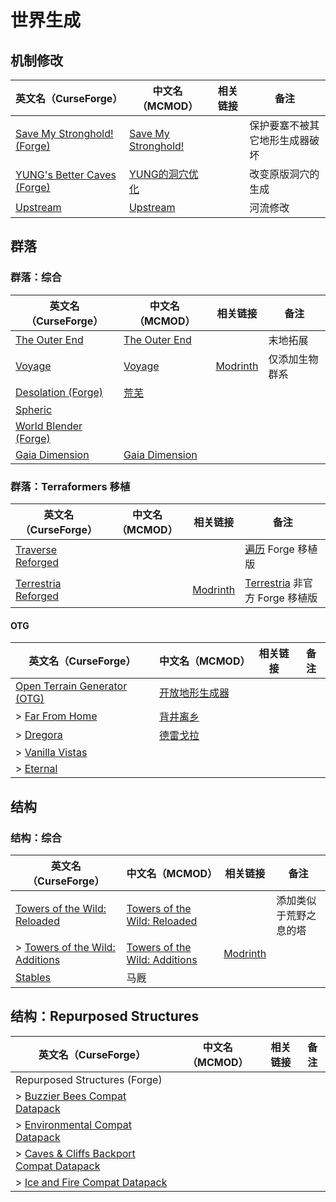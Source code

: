 # 世界生成

## 机制修改

| 英文名（CurseForge）                                                                           | 中文名（MCMOD）                                             | 相关链接 | 备注                           |
| ---------------------------------------------------------------------------------------------- | ----------------------------------------------------------- | -------- | ------------------------------ |
| [Save My Stronghold! (Forge)](https://www.curseforge.com/minecraft/mc-mods/save-my-stronghold) | [Save My Stronghold!](https://www.mcmod.cn/class/3459.html) |          | 保护要塞不被其它地形生成器破坏 |
| [YUNG's Better Caves (Forge)](https://www.curseforge.com/minecraft/mc-mods/yungs-better-caves) | [YUNG的洞穴优化](https://www.mcmod.cn/class/1981.html)      |          | 改变原版洞穴的生成             |
| [Upstream](https://www.curseforge.com/minecraft/mc-mods/upstream)                              | [Upstream](https://www.mcmod.cn/class/6656.html)            |          | 河流修改                       |

## 群落

### 群落：综合

| 英文名（CurseForge）                                                                | 中文名（MCMOD）                                        | 相关链接                                    | 备注           |
| ----------------------------------------------------------------------------------- | ------------------------------------------------------ | ------------------------------------------- | -------------- |
| [The Outer End](https://www.curseforge.com/minecraft/mc-mods/the-outer-end)         | [The Outer End](https://www.mcmod.cn/class/4599.html)  |                                             | 末地拓展       |
| [Voyage](https://www.curseforge.com/minecraft/mc-mods/voyage)                       | [Voyage](https://www.mcmod.cn/class/2420.html)         | [Modrinth](https://modrinth.com/mod/voyage) | 仅添加生物群系 |
| [Desolation (Forge)](https://www.curseforge.com/minecraft/mc-mods/desolation-forge) | [荒芜](https://www.mcmod.cn/class/4723.html)           |                                             |                |
| [Spheric](https://www.curseforge.com/minecraft/mc-mods/spheric)                     |                                                        |                                             |                |
| [World Blender (Forge)](https://www.curseforge.com/minecraft/mc-mods/worldblender)  |                                                        |                                             |                |
| [Gaia Dimension](https://www.curseforge.com/minecraft/mc-mods/gaia-dimension)       | [Gaia Dimension](https://www.mcmod.cn/class/5227.html) |                                             |                |

### 群落：Terraformers 移植

| 英文名（CurseForge）                                                                    | 中文名（MCMOD） | 相关链接                                                 | 备注                                                                   |
| --------------------------------------------------------------------------------------- | --------------- | -------------------------------------------------------- | ---------------------------------------------------------------------- |
| [Traverse Reforged](https://www.curseforge.com/minecraft/mc-mods/traverse-reforged)     |                 |                                                          | [遍历](https://www.mcmod.cn/class/1416.html) Forge 移植版              |
| [Terrestria Reforged](https://www.curseforge.com/minecraft/mc-mods/terrestria-reforged) |                 | [Modrinth](https://modrinth.com/mod/terrestria-reforged) | [Terrestria](https://www.mcmod.cn/class/4952.html) 非官方 Forge 移植版 |

#### OTG

| 英文名（CurseForge）                                                                                | 中文名（MCMOD）                                        | 相关链接 | 备注 |
| --------------------------------------------------------------------------------------------------- | ------------------------------------------------------ | -------- | ---- |
| [Open Terrain Generator (OTG)](https://www.curseforge.com/minecraft/mc-mods/open-terrain-generator) | [开放地形生成器](https://www.mcmod.cn/class/1397.html) |          |      |
| > [Far From Home](https://www.curseforge.com/minecraft/mc-mods/far-from-home)                       | [背井离乡](https://www.mcmod.cn/class/1648.html)       |          |      |
| > [Dregora](https://www.curseforge.com/minecraft/mc-mods/dregora)                                   | [德雷戈拉](https://www.mcmod.cn/class/3462.html)       |          |      |
| > [Vanilla Vistas](https://www.curseforge.com/minecraft/mc-mods/vanilla-vistas)                     |                                                        |          |      |
| > [Eternal](https://www.curseforge.com/minecraft/mc-mods/eternal)                                   |                                                        |          |      |

## 结构

### 结构：综合

| 英文名（CurseForge）                                                                                         | 中文名（MCMOD）                                                       | 相关链接                                                          | 备注                   |
| ------------------------------------------------------------------------------------------------------------ | --------------------------------------------------------------------- | ----------------------------------------------------------------- | ---------------------- |
| [Towers of the Wild: Reloaded](https://www.curseforge.com/minecraft/mc-mods/towers-of-the-wild-reloaded)     | [Towers of the Wild: Reloaded](https://www.mcmod.cn/class/5569.html)  |                                                                   | 添加类似于荒野之息的塔 |
| > [Towers of the Wild: Additions](https://www.curseforge.com/minecraft/mc-mods/towers-of-the-wild-additions) | [Towers of the Wild: Additions](https://www.mcmod.cn/class/6759.html) | [Modrinth](https://modrinth.com/mod/towers-of-the-wild-additions) |                        |
| [Stables](https://www.curseforge.com/minecraft/mc-mods/stables)                                              | 马厩                                                                  |                                                                   |                        |

## 结构：Repurposed Structures

| 英文名（CurseForge）                                                                                                                        | 中文名（MCMOD） | 相关链接 | 备注 |
| ------------------------------------------------------------------------------------------------------------------------------------------- | --------------- | -------- | ---- |
| Repurposed Structures (Forge)                                                                                                               |                 |          |      |
| > [Buzzier Bees Compat Datapack](https://www.curseforge.com/minecraft/texture-packs/repurposed-structures-buzzier-bees-datapack-compat)     |                 |          |      |
| > [Environmental Compat Datapack](https://www.curseforge.com/minecraft/texture-packs/repurposed-structures-environmental-datapack)          |                 |          |      |
| > [Caves & Cliffs Backport Compat Datapack](https://www.curseforge.com/minecraft/texture-packs/repurposed-structures-caves-cliffs-backport) |                 |          |      |
| > [Ice and Fire Compat Datapack](https://www.curseforge.com/minecraft/texture-packs/repurposed-structures-ice-and-fire-datapack-compat)     |                 |          |      |

